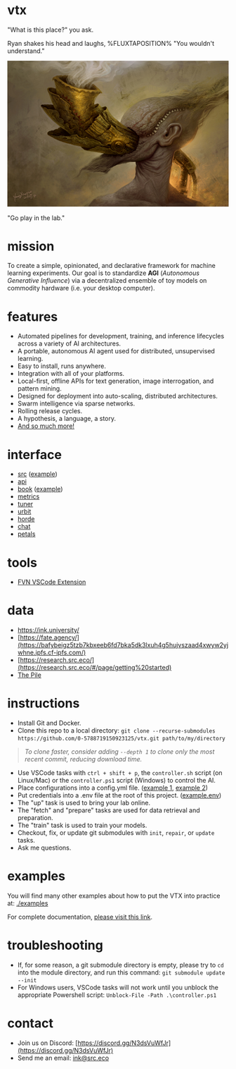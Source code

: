 # vtx

"What is this place?" you ask.

Ryan shakes his head and laughs, %FLUXTAPOSITION% "You wouldn't understand."

![Adam](adam.jpg)

"Go play in the lab."

# mission

To create a simple, opinionated, and declarative framework for machine learning experiments. Our goal is to standardize **AGI** (*Autonomous Generative Influence*) via a decentralized ensemble of toy models on commodity hardware (i.e. your desktop computer).

# features

- Automated pipelines for development, training, and inference lifecycles across a variety of AI architectures.
- A portable, autonomous AI agent used for distributed, unsupervised learning. 
- Easy to install, runs anywhere.
- Integration with all of your platforms.
- Local-first, offline APIs for text generation, image interrogation, and pattern mining.
- Designed for deployment into auto-scaling, distributed architectures.
- Swarm intelligence via sparse networks.
- Rolling release cycles.
- A hypothesis, a language, a story.
- [And so much more!](https://studio.src.eco/nail/vtx/)

# interface

- [src](http://localhost:8880) ([example](https://src.eco))
- [api](http://localhost:8881)
- [book](http://localhost:8882) ([example](https://pen.university))
- [metrics](http://localhost:8883)
- [tuner](http://localhost:8884)
- [urbit](http://localhost:8885)
- [horde](http://localhost:8886)
- [chat](https://chat.petals.dev/)
- [petals](https://health.petals.dev/)

# tools

- [FVN VSCode Extension](https://github.com/0-5788719150923125/fvn)

# data

- https://ink.university/
- [https://fate.agency/](https://bafybeigz5tzb7kbxeeb6fd7bka5dk3lxuh4g5hujvszaad4xwyw2yjwhne.ipfs.cf-ipfs.com/)
- [https://research.src.eco/](https://research.src.eco/#/page/getting%20started)
- [The Pile](https://bafybeiftud3ppm5n5uudtirm4cf5zgonn44no2qg57isduo5gjeaqvvt2u.ipfs.cf-ipfs.com/)

# instructions

- Install Git and Docker.
- Clone this repo to a local directory: `git clone --recurse-submodules https://github.com/0-5788719150923125/vtx.git path/to/my/directory`
> <i>To clone faster, consider adding `--depth 1` to clone only the most recent commit, reducing download time.</i>
- Use VSCode tasks with `ctrl + shift + p`, the `controller.sh` script (on Linux/Mac) or the `controller.ps1` script (Windows) to control the AI.
- Place configurations into a config.yml file. ([example 1](./src/1-parts.yml), [example 2](./src/2-data.yml))
- Put credentials into a .env file at the root of this project. ([example.env](./examples/inference/.env))
- The "up" task is used to bring your lab online.
- The "fetch" and "prepare" tasks are used for data retrieval and preparation.
- The "train" task is used to train your models.
- Checkout, fix, or update git submodules with `init`, `repair`, or `update` tasks.
- Ask me questions.

# examples

You will find many other examples about how to put the VTX into practice at: [./examples](./examples/)

For complete documentation, [please visit this link](https://studio.src.eco/nail/vtx/).

# troubleshooting

- If, for some reason, a git submodule directory is empty, please try to `cd` into the module directory, and run this command: `git submodule update --init` 
- For Windows users, VSCode tasks will not work until you unblock the appropriate Powershell script: `Unblock-File -Path .\controller.ps1`

# contact

- Join us on Discord: [https://discord.gg/N3dsVuWfJr](https://discord.gg/N3dsVuWfJr)
- Send me an email: [ink@src.eco](mailto:ink@src.eco?subject=[GitHub]%20<title>)
